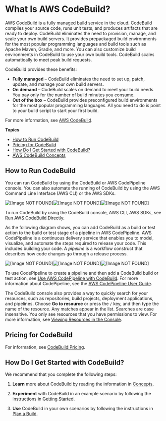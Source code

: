 # What Is AWS CodeBuild?<a name="welcome"></a>

AWS CodeBuild is a fully managed build service in the cloud\. CodeBuild compiles your source code, runs unit tests, and produces artifacts that are ready to deploy\. CodeBuild eliminates the need to provision, manage, and scale your own build servers\. It provides prepackaged build environments for the most popular programming languages and build tools such as Apache Maven, Gradle, and more\. You can also customize build environments in CodeBuild to use your own build tools\. CodeBuild scales automatically to meet peak build requests\.

CodeBuild provides these benefits:
+ **Fully managed** – CodeBuild eliminates the need to set up, patch, update, and manage your own build servers\.
+ **On demand** – CodeBuild scales on demand to meet your build needs\. You pay only for the number of build minutes you consume\.
+ **Out of the box** – CodeBuild provides preconfigured build environments for the most popular programming languages\. All you need to do is point to your build script to start your first build\.

For more information, see [AWS CodeBuild](https://aws.amazon.com/codebuild/)\.

**Topics**
+ [How to Run CodeBuild](#welcome-quick-look)
+ [Pricing for CodeBuild](#welcome-pricing)
+ [How Do I Get Started with CodeBuild?](#welcome-getting-started)
+ [AWS CodeBuild Concepts](concepts.md)

## How to Run CodeBuild<a name="welcome-quick-look"></a>

You can run CodeBuild by using the CodeBuild or AWS CodePipeline console\. You can also automate the running of CodeBuild by using the AWS Command Line Interface \(AWS CLI\) or the AWS SDKs\.

![\[Image NOT FOUND\]](http://docs.aws.amazon.com/codebuild/latest/userguide/images/overview.png)![\[Image NOT FOUND\]](http://docs.aws.amazon.com/codebuild/latest/userguide/)![\[Image NOT FOUND\]](http://docs.aws.amazon.com/codebuild/latest/userguide/)

To run CodeBuild by using the CodeBuild console, AWS CLI, AWS SDKs, see [Run AWS CodeBuild Directly](how-to-run.md)\.

As the following diagram shows, you can add CodeBuild as a build or test action to the build or test stage of a pipeline in AWS CodePipeline\. AWS CodePipeline is a continuous delivery service that enables you to model, visualize, and automate the steps required to release your code\. This includes building your code\. A *pipeline* is a workflow construct that describes how code changes go through a release process\.

![\[Image NOT FOUND\]](http://docs.aws.amazon.com/codebuild/latest/userguide/images/pipeline.png)![\[Image NOT FOUND\]](http://docs.aws.amazon.com/codebuild/latest/userguide/)![\[Image NOT FOUND\]](http://docs.aws.amazon.com/codebuild/latest/userguide/)

To use CodePipeline to create a pipeline and then add a CodeBuild build or test action, see [Use AWS CodePipeline with CodeBuild](how-to-create-pipeline.md)\. For more information about CodePipeline, see the [AWS CodePipeline User Guide](https://docs.aws.amazon.com/codepipeline/latest/userguide/)\.

The CodeBuild console also provides a way to quickly search for your resources, such as repositories, build projects, deployment applications, and pipelines\. Choose **Go to resource** or press the `/` key, and then type the name of the resource\. Any matches appear in the list\. Searches are case insensitive\. You only see resources that you have permissions to view\. For more information, see [Viewing Resources in the Console](console-resources.md)\. 

## Pricing for CodeBuild<a name="welcome-pricing"></a>

For information, see [CodeBuild Pricing](http://aws.amazon.com/codebuild/pricing)\.

## How Do I Get Started with CodeBuild?<a name="welcome-getting-started"></a>

We recommend that you complete the following steps:

1. **Learn** more about CodeBuild by reading the information in [Concepts](concepts.md)\.

1. **Experiment** with CodeBuild in an example scenario by following the instructions in [Getting Started](getting-started.md)\.

1. **Use** CodeBuild in your own scenarios by following the instructions in [Plan a Build](planning.md)\.
